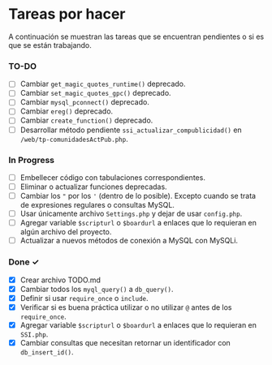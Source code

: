 # Tareas por hacer

A continuación se muestran las tareas que se encuentran pendientes o si es que se están trabajando.

### TO-DO

- [ ] Cambiar `get_magic_quotes_runtime()` deprecado.
- [ ] Cambiar `set_magic_quotes_gpc()` deprecado.
- [ ] Cambiar `mysql_pconnect()` deprecado.
- [ ] Cambiar `ereg()` deprecado.
- [ ] Cambiar `create_function()` deprecado.
- [ ] Desarrollar método pendiente `ssi_actualizar_compublicidad()` en `/web/tp-comunidadesActPub.php`.

### In Progress

- [ ] Embellecer código con tabulaciones correspondientes.
- [ ] Eliminar o actualizar funciones deprecadas.
- [ ] Cambiar los `"` por los `'` (dentro de lo posible). Excepto cuando se trata de expresiones regulares o consultas MySQL.
- [ ] Usar únicamente archivo `Settings.php` y dejar de usar `config.php`.
- [ ] Agregar variable `$scripturl` o `$boardurl` a enlaces que lo requieran en algún archivo del proyecto.
- [ ] Actualizar a nuevos métodos de conexión a MySQL con MySQLi.

### Done ✓

- [x] Crear archivo TODO.md
- [x] Cambiar todos los `myql_query()` a `db_query()`.
- [x] Definir si usar `require_once` o `include`.
- [x] Verificar si es buena práctica utilizar o no utilizar `@` antes de los `require_once`.
- [x] Agregar variable `$scripturl` o `$boardurl` a enlaces que lo requieran en `SSI.php`.
- [x] Cambiar consultas que necesitan retornar un identificador con `db_insert_id()`.
